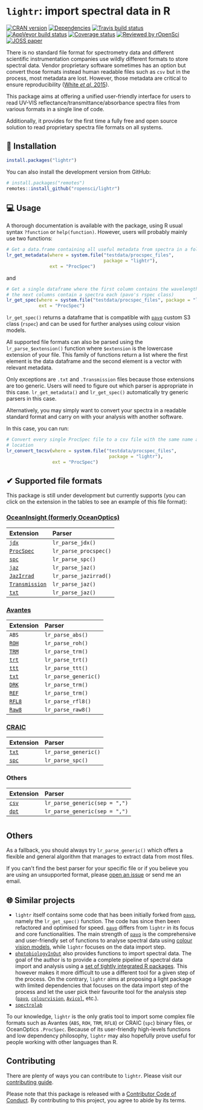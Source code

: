 # `lightr`: import spectral data in R

[![CRAN version](https://www.r-pkg.org/badges/version-ago/lightr)](https://cran.r-project.org/package=lightr)
[![Dependencies](https://tinyverse.netlify.com/badge/lightr)](https://cran.r-project.org/package=lightr)
[![Travis build status](https://travis-ci.org/ropensci/lightr.svg?branch=master)](https://travis-ci.org/ropensci/lightr)
[![AppVeyor build status](https://ci.appveyor.com/api/projects/status/github/bisaloo/lightr?branch=master&svg=true)](https://ci.appveyor.com/project/bisaloo/lightr)
[![Coverage status](https://codecov.io/gh/ropensci/lightr/branch/master/graph/badge.svg)](https://codecov.io/github/ropensci/lightr?branch=master)
[![Reviewed by rOpenSci](https://badges.ropensci.org/267_status.svg)](https://github.com/ropensci/software-review/issues/267)
[![JOSS paper](https://joss.theoj.org/papers/7f76d78642d3dc72ea9d8c2597ef0e27/status.svg)](https://joss.theoj.org/papers/7f76d78642d3dc72ea9d8c2597ef0e27)


There is no standard file format for spectrometry data and different scientific
instrumentation companies use wildly different formats to store spectral data.
Vendor proprietary software sometimes has an option but convert those formats
instead human readable files such as `csv` but in the process, most metadata
are lost. However, those metadata are critical to ensure reproducibility ([White
*et al*, 2015](https://doi.org/10.1016/j.anbehav.2015.05.007)).

This package aims at offering a unified user-friendly interface for users to 
read UV-VIS reflectance/transmittance/absorbance spectra files from various
formats in a single line of code.

Additionally, it provides for the first time a fully free and open source 
solution to read proprietary spectra file formats on all systems.

## 🔧 Installation

```r
install.packages("lightr")
```

You can also install the development version from GitHub:

```r
# install.packages("remotes")
remotes::install_github("ropensci/lightr")
```

## 💻 Usage

A thorough documentation is available with the package, using R usual syntax
`?function` or `help(function)`. However, users will probably mainly use two 
functions:

```r
# Get a data.frame containing all useful metadata from spectra in a folder
lr_get_metadata(where = system.file("testdata/procspec_files", 
                                    package = "lightr"), 
                ext = "ProcSpec")
```

and

```r
# Get a single dataframe where the first column contains the wavelengths and 
# the next columns contain a spectra each (pavo's rspec class)
lr_get_spec(where = system.file("testdata/procspec_files", package = "lightr"),
            ext = "ProcSpec")
```

`lr_get_spec()` returns a dataframe that is compatible with [`pavo`] custom S3
class (`rspec`) and can be used for further analyses using colour vision models.

All supported file formats can also be parsed using the `lr_parse_$extension()` 
function where `$extension` is the lowercase extension of your file. This
family of functions return a list where the first element is the data dataframe
and the second element is a vector with relevant metadata.

Only exceptions are `.txt` and `.Transmission` files because those extensions
are too generic. Users will need to figure out which parser is appropriate in 
this case. `lr_get_metadata()` and `lr_get_spec()` automatically try generic 
parsers in this case.

Alternatively, you may simply want to convert your spectra in a readable 
standard format and carry on with your analysis with another software.

In this case, you can run:

```r
# Convert every single ProcSpec file to a csv file with the same name and 
# location
lr_convert_tocsv(where = system.file("testdata/procspec_files", 
                                      package = "lightr"),
                 ext = "ProcSpec")
```

## ✔ Supported file formats

This package is still under development but currently supports (you can click
on the extension in the tables to see an example of this file format):

### [OceanInsight (formerly OceanOptics)](https://www.oceaninsight.com/)

  | Extension        | Parser                |
  |:-----------------|:----------------------|
  | [`jdx`]          | `lr_parse_jdx()`      |
  | [`ProcSpec`]     | `lr_parse_procspec()` |
  | [`spc`][spc1]    | `lr_parse_spc()`      |
  | [`jaz`]          | `lr_parse_jaz()`      |
  | [`JazIrrad`]     | `lr_parse_jazirrad()` |
  | [`Transmission`] | `lr_parse_jaz()`      |
  | [`txt`](https://raw.githubusercontent.com/ropensci/lightr/master/inst/testdata/OceanView.txt) | `lr_parse_jaz()` |

[`jdx`]: https://raw.githubusercontent.com/ropensci/lightr/master/inst/testdata/OceanOptics_period.jdx
[`ProcSpec`]: https://github.com/ropensci/lightr/raw/master/inst/testdata/procspec_files/whiteref.ProcSpec
[spc1]: https://github.com/ropensci/lightr/raw/master/inst/testdata/OceanOptics.spc
[`jaz`]: https://raw.githubusercontent.com/ropensci/lightr/master/inst/testdata/jazspec.jaz
[`JazIrrad`]: https://raw.githubusercontent.com/ropensci/lightr/master/inst/testdata/irrad.JazIrrad
[`Transmission`]: https://raw.githubusercontent.com/ropensci/lightr/master/inst/testdata/FMNH6834.00000001.Master.Transmission

### [Avantes](https://www.avantes.com/)

  | Extension        | Parser                |
  |:---------------  |:----------------------|
  | `ABS`            | `lr_parse_abs()`      |
  | [`ROH`]          | `lr_parse_roh()`      |
  | [`TRM`]          | `lr_parse_trm()`      |
  | [`trt`]          | `lr_parse_trt()`      |
  | [`ttt`]          | `lr_parse_ttt()`      |
  | [`txt`](https://raw.githubusercontent.com/ropensci/lightr/master/inst/testdata/avasoft8.txt) | `lr_parse_generic()` |
  | [`DRK`]          | `lr_parse_trm()`      |
  | [`REF`]          | `lr_parse_trm()`      |
  | [`RFL8`]         | `lr_parse_rfl8()`     |
  | [`Raw8`]         | `lr_parse_raw8()`     |
  
[`TRM`]: https://github.com/ropensci/lightr/raw/master/inst/testdata/avantes2.TRM
[`ROH`]: https://github.com/ropensci/lightr/raw/master/inst/testdata/avantes_reflect.ROH
[`trt`]: https://github.com/ropensci/lightr/raw/master/inst/testdata/avantes_export2.trt
[`ttt`]: https://github.com/ropensci/lightr/raw/master/inst/testdata/avantes_export.ttt
[`DRK`]: https://github.com/ropensci/lightr/raw/master/inst/testdata/1305084U1.DRK
[`REF`]: https://github.com/ropensci/lightr/raw/master/inst/testdata/1305084U1.REF
[`RFL8`]: https://github.com/ropensci/lightr/raw/master/inst/testdata/compare/Avantes/feather.RFL8
[`Raw8`]: https://github.com/ropensci/lightr/raw/master/inst/testdata/1904090M1_0003.Raw8

### [CRAIC](http://www.microspectra.com/)

  | Extension | Parser               |
  |:----------|:---------------------|
  | [`txt`](https://raw.githubusercontent.com/ropensci/lightr/master/inst/testdata/CRAIC_export.txt) | `lr_parse_generic()` |
  | [`spc`]   | `lr_parse_spc()`     |
  
[`spc`]: https://github.com/ropensci/lightr/raw/master/inst/testdata/compare/CRAIC/CRAIC.spc
  
### Others

  | Extension | Parser                        |
  |:----------|:------------------------------|
  | [`csv`]   | `lr_parse_generic(sep = ",")` |
  | [`dpt`]   | `lr_parse_generic(sep = ",")` |

#  
[`csv`]: https://raw.githubusercontent.com/ropensci/lightr/master/inst/testdata/spec.csv
[`dpt`]: https://raw.githubusercontent.com/ropensci/lightr/master/inst/testdata/RS-1.dpt
## Others

As a fallback, you should always try `lr_parse_generic()` which offers a
flexible and general algorithm that manages to extract data from most files.

If you can't find the best parser for your specific file or if you believe you
are using an unsupported format, please 
[open an issue](https://github.com/ropensci/lightr/issues) or send me an email. 

## 🌐 Similar projects

* `lightr` itself contains some code that has been initially forked from 
  [`pavo`], namely the `lr_get_spec()` function. The code has since then been 
  refactored and optimised for speed. [`pavo`] differs from `lightr` in its
  focus and core functionalities. The main strength of [`pavo`] is the 
  comprehensive and user-friendly set of functions to analyse spectral data
  using [colour vision models](https://en.wikipedia.org/wiki/Color_model), while
  `lightr` focuses on the data import step.
* [`photobiologyInOut`] also provides functions to import spectral data. 
  The goal of the author is to provide a complete pipeline of spectral data 
  import and analysis using a 
  [set of tightly integrated R packages](https://www.r4photobiology.info/). 
  This however makes it more difficult to use a different tool for a given step
  of the process. On the contrary, `lightr` aims at proposing a light package 
  with limited dependencies that focuses on the data import step of the process
  and let the user pick their favourite tool for the analysis step ([`pavo`],
  [`colourvision`](https://cran.r-project.org/package=colourvision),
  [`Avicol`](https://sites.google.com/site/avicolprogram/), etc.).
* [`spectrolab`](https://github.com/meireles/spectrolab)

To our knowledge, `lightr` is the only gratis tool to import some complex file
formats such as Avantes (`ABS`, `ROH`, `TRM`, `RFL8`) or CRAIC (`spc`) binary 
files, or OceanOptics `.ProcSpec`. Because of its user-friendly high-levels
functions and low dependency philosophy, `lightr` may also hopefully prove
useful for people working with other languages than R.

## Contributing

There are plenty of ways you can contribute to `lightr`. Please visit our 
[contributing guide](https://docs.ropensci.org/lightr/CONTRIBUTING.html).

Please note that this package is released with a [Contributor Code of
Conduct](https://ropensci.org/code-of-conduct/). By contributing to this
project, you agree to abide by its terms.


[`pavo`]: https://cran.r-project.org/package=pavo

[`photobiologyInOut`]: https://cran.r-project.org/package=photobiologyInOut

